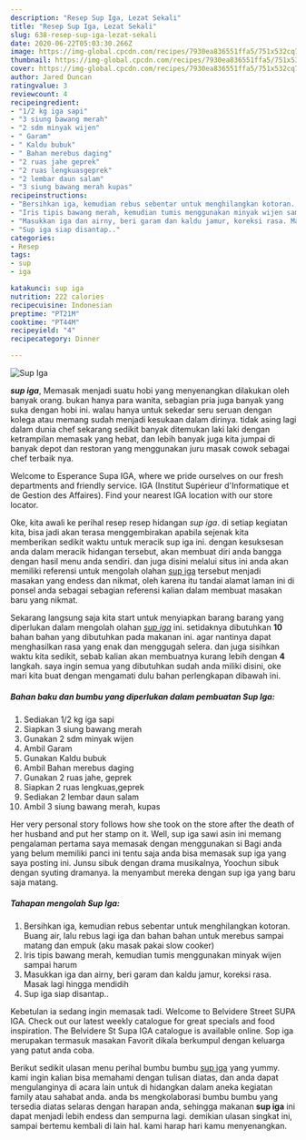 ```yaml
---
description: "Resep Sup Iga, Lezat Sekali"
title: "Resep Sup Iga, Lezat Sekali"
slug: 638-resep-sup-iga-lezat-sekali
date: 2020-06-22T05:03:30.266Z
image: https://img-global.cpcdn.com/recipes/7930ea836551ffa5/751x532cq70/sup-iga-foto-resep-utama.jpg
thumbnail: https://img-global.cpcdn.com/recipes/7930ea836551ffa5/751x532cq70/sup-iga-foto-resep-utama.jpg
cover: https://img-global.cpcdn.com/recipes/7930ea836551ffa5/751x532cq70/sup-iga-foto-resep-utama.jpg
author: Jared Duncan
ratingvalue: 3
reviewcount: 4
recipeingredient:
- "1/2 kg iga sapi"
- "3 siung bawang merah"
- "2 sdm minyak wijen"
- " Garam"
- " Kaldu bubuk"
- " Bahan merebus daging"
- "2 ruas jahe geprek"
- "2 ruas lengkuasgeprek"
- "2 lembar daun salam"
- "3 siung bawang merah kupas"
recipeinstructions:
- "Bersihkan iga, kemudian rebus sebentar untuk menghilangkan kotoran. Buang air, lalu rebus lagi iga dan bahan bahan untuk merebus sampai matang dan empuk (aku masak pakai slow cooker)"
- "Iris tipis bawang merah, kemudian tumis menggunakan minyak wijen sampai harum"
- "Masukkan iga dan airny, beri garam dan kaldu jamur, koreksi rasa. Masak lagi hingga mendidih"
- "Sup iga siap disantap.."
categories:
- Resep
tags:
- sup
- iga

katakunci: sup iga 
nutrition: 222 calories
recipecuisine: Indonesian
preptime: "PT21M"
cooktime: "PT44M"
recipeyield: "4"
recipecategory: Dinner

---
```



![Sup Iga](https://img-global.cpcdn.com/recipes/7930ea836551ffa5/751x532cq70/sup-iga-foto-resep-utama.jpg)

<b><i>sup iga</i></b>, Memasak menjadi suatu hobi yang menyenangkan dilakukan oleh banyak orang. bukan hanya para wanita, sebagian pria juga banyak yang suka dengan hobi ini. walau hanya untuk sekedar seru seruan dengan kolega atau memang sudah menjadi kesukaan dalam dirinya. tidak asing lagi dalam dunia chef sekarang sedikit banyak ditemukan laki laki dengan ketrampilan memasak yang hebat, dan lebih banyak juga kita jumpai di banyak depot dan restoran yang menggunakan juru masak cowok sebagai chef terbaik nya.

Welcome to Esperance Supa IGA, where we pride ourselves on our fresh departments and friendly service. IGA (Institut Supérieur d&#39;Informatique et de Gestion des Affaires). Find your nearest IGA location with our store locator.

Oke, kita awali ke perihal resep resep hidangan <i>sup iga</i>. di setiap kegiatan kita, bisa jadi akan terasa menggembirakan apabila sejenak kita memberikan sedikit waktu untuk meracik sup iga ini. dengan kesuksesan anda dalam meracik hidangan tersebut, akan membuat diri anda bangga dengan hasil menu anda sendiri. dan juga disini melalui situs ini anda akan memiliki referensi untuk mengolah olahan <u>sup iga</u> tersebut menjadi masakan yang endess dan nikmat, oleh karena itu tandai alamat laman ini di ponsel anda sebagai sebagian referensi kalian dalam membuat masakan baru yang nikmat.


Sekarang langsung saja kita start untuk menyiapkan barang barang yang diperlukan dalam mengolah olahan <u><i>sup iga</i></u> ini. setidaknya dibutuhkan <b>10</b> bahan bahan yang dibutuhkan pada makanan ini. agar nantinya dapat menghasilkan rasa yang enak dan menggugah selera. dan juga sisihkan waktu kita sedikit, sebab kalian akan membuatnya kurang lebih dengan <b>4</b> langkah. saya ingin semua yang dibutuhkan sudah anda miliki disini, oke mari kita buat dengan mengamati dulu bahan perlengkapan dibawah ini.

<!--inarticleads1-->

##### Bahan baku dan bumbu yang diperlukan dalam pembuatan Sup Iga:

1. Sediakan 1/2 kg iga sapi
1. Siapkan 3 siung bawang merah
1. Gunakan 2 sdm minyak wijen
1. Ambil  Garam
1. Gunakan  Kaldu bubuk
1. Ambil  Bahan merebus daging
1. Gunakan 2 ruas jahe, geprek
1. Siapkan 2 ruas lengkuas,geprek
1. Sediakan 2 lembar daun salam
1. Ambil 3 siung bawang merah, kupas


Her very personal story follows how she took on the store after the death of her husband and put her stamp on it. Well, sup iga sawi asin ini memang pengalaman pertama saya memasak dengan menggunakan si Bagi anda yang belum memiliki panci ini tentu saja anda bisa memasak sup iga yang saya posting ini. Junsu sibuk dengan drama musikalnya, Yoochun sibuk dengan syuting dramanya. Ia menyambut mereka dengan sup iga yang baru saja matang. 

<!--inarticleads2-->

##### Tahapan mengolah Sup Iga:

1. Bersihkan iga, kemudian rebus sebentar untuk menghilangkan kotoran. Buang air, lalu rebus lagi iga dan bahan bahan untuk merebus sampai matang dan empuk (aku masak pakai slow cooker)
1. Iris tipis bawang merah, kemudian tumis menggunakan minyak wijen sampai harum
1. Masukkan iga dan airny, beri garam dan kaldu jamur, koreksi rasa. Masak lagi hingga mendidih
1. Sup iga siap disantap..


Kebetulan ia sedang ingin memasak tadi. Welcome to Belvidere Street SUPA IGA. Check out our latest weekly catalogue for great specials and food inspiration. The Belvidere St Supa IGA catalogue is available online. Sop iga merupakan termasuk masakan Favorit dikala berkumpul dengan keluarga yang patut anda coba. 

Berikut sedikit ulasan menu perihal bumbu bumbu <u>sup iga</u> yang yummy. kami ingin kalian bisa memahami dengan tulisan diatas, dan anda dapat mengulanginya di acara lain untuk di hidangkan dalam aneka kegiatan family atau sahabat anda. anda bs mengkolaborasi bumbu bumbu yang tersedia diatas selaras dengan harapan anda, sehingga makanan <b>sup iga</b> ini dapat menjadi lebih endess dan sempurna lagi. demikian ulasan singkat ini, sampai bertemu kembali di lain hal. kami harap hari kamu menyenangkan.
